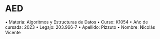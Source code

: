 # AED
• Materia: Algoritmos y Estructuras de Datos
• Curso: K1054
• Año de cursada: 2023 
• Legajo: 203.966-7
• Apellido: Pizzuto 
• Nombre: Nicolás Vicente
